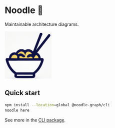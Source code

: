 # Noodle 🍜

Maintainable architecture diagrams.

<img src="https://github.com/noodle-graph/.github/blob/master/img/icon.png" width="150" alt="icon"/>

## Quick start

```bash
npm install --location=global @noodle-graph/cli
noodle here
```

See more in the [CLI package](https://github.com/noodle-graph/monorepo/tree/master/packages/cli).
